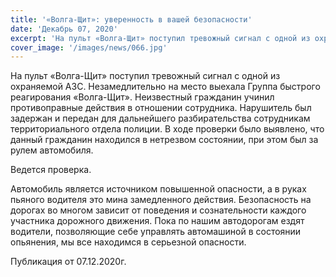 ```yaml
---
title: '«Волга-Щит»: уверенность в вашей безопасности'
date: 'Декабрь 07, 2020'
excerpt: 'На пульт «Волга-Щит» поступил тревожный сигнал с одной из охраняемой АЗС. Незамедлительно на место выехала Группа быстрого реагирования «Волга-Щит». Неизвестный гражданин учинил противоправные действия в отношении сотрудника. '
cover_image: '/images/news/066.jpg'
---
```


На пульт «Волга-Щит» поступил тревожный сигнал с одной из охраняемой АЗС. Незамедлительно на место выехала Группа быстрого реагирования «Волга-Щит». Неизвестный гражданин учинил противоправные действия в отношении сотрудника. Нарушитель был задержан и передан для дальнейшего разбирательства сотрудникам территориального отдела полиции. В ходе проверки было выявлено, что данный гражданин находился в нетрезвом состоянии, при этом был за рулем автомобиля.

Ведется проверка.

Автомобиль является источником повышенной опасности, а в руках пьяного водителя это мина замедленного действия. Безопасность на дорогах во многом зависит от поведения и сознательности каждого участника дорожного движения. Пока по нашим автодорогам ездят водители, позволяющие себе управлять автомашиной в состоянии опьянения, мы все находимся в серьезной опасности.

Публикация от 07.12.2020г.
